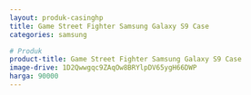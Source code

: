 ```yaml
---
layout: produk-casinghp
title: Game Street Fighter Samsung Galaxy S9 Case
categories: samsung

# Produk
product-title: Game Street Fighter Samsung Galaxy S9 Case
image-drive: 1D2Qwwgqc9ZAqOw8BRYlpDV65ygH66DWP
harga: 90000
---
```

